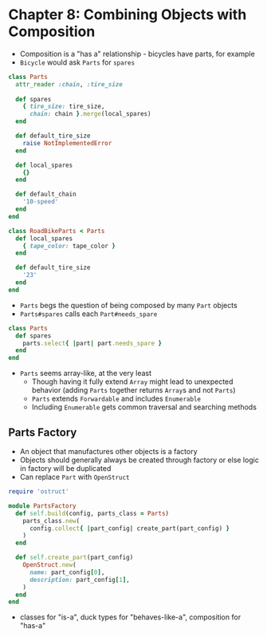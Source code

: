 # Chapter 8: Combining Objects with Composition

* Composition is a "has a" relationship - bicycles have parts, for example
* `Bicycle` would ask `Parts` for `spares`

```ruby
class Parts
  attr_reader :chain, :tire_size
  
  def spares
    { tire_size: tire_size,
      chain: chain }.merge(local_spares)
  end

  def default_tire_size
    raise NotImplementedError
  end

  def local_spares
    {}
  end

  def default_chain
    '10-speed'
  end
end

class RoadBikeParts < Parts
  def local_spares
    { tape_color: tape_color }
  end

  def default_tire_size
    '23'
  end
end
```
* `Parts` begs the question of being composed by many `Part` objects
* `Parts#spares` calls each `Part#needs_spare`

```ruby
class Parts
  def spares
    parts.select{ |part| part.needs_spare }
  end
end
```

* `Parts` seems array-like, at the very least
  * Though having it fully extend `Array` might lead to unexpected behavior (adding `Parts` together returns `Array`s and not `Parts`)
  * `Parts` extends `Forwardable` and includes `Enumerable`
  * Including `Enumerable` gets common traversal and searching methods

## Parts Factory

* An object that manufactures other objects is a factory
* Objects should generally always be created through factory or else logic in factory will be duplicated
* Can replace `Part` with `OpenStruct`

```ruby
require 'ostruct'

module PartsFactory
  def self.build(config, parts_class = Parts)
    parts_class.new(
      config.collect{ |part_config| create_part(part_config) }
    )
  end

  def self.create_part(part_config)
    OpenStruct.new(
      name: part_config[0],
      description: part_config[1],
    )
  end
end
```

* classes for "is-a", duck types for "behaves-like-a", composition for "has-a"
